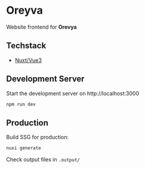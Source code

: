# Oreyva
Website frontend for **Orevya**

## Techstack

- [Nuxt/Vue3](https://nuxt.com/docs)

## Development Server

Start the development server on http://localhost:3000

```bash
npm run dev
```

## Production

Build SSG for production:

```bash
nuxi generate
```

Check output files in `.output/`
